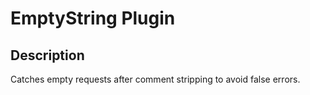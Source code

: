 # EmptyString Plugin

## Description
Catches empty requests after comment stripping to avoid false errors. 
